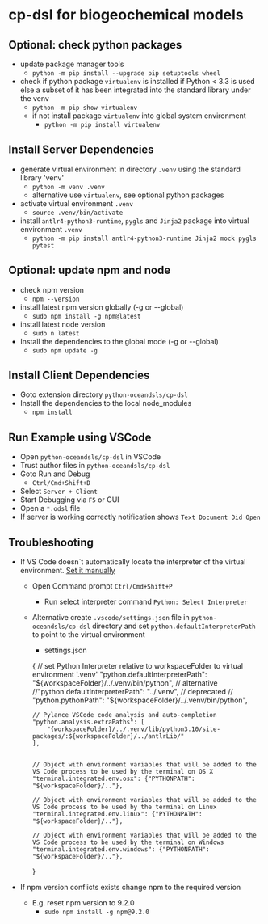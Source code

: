 # cp-dsl for biogeochemical models

## Optional: check python packages
- update package manager tools
  - `python -m pip install --upgrade pip setuptools wheel`
- check if python package `virtualenv` is installed if Python < 3.3 is used else a subset of it has been integrated into the standard library under the venv
  - `python -m pip show virtualenv`
  - if not install package `virtualenv` into global system environment
    - `python -m pip install virtualenv`

## Install Server Dependencies
- generate virtual environment in directory `.venv` using the standard library 'venv'
  - `python -m venv .venv`
  - alternative use `virtualenv`, see optional python packages
- activate virtual environment `.venv`
  - `source .venv/bin/activate`
- install `antlr4-python3-runtime`, `pygls` and `Jinja2` package into virtual environment `.venv`
  - `python -m pip install antlr4-python3-runtime Jinja2 mock pygls pytest`

## Optional: update npm and node
- check npm version
  - `npm --version`
- install latest npm version globally (-g or --global)
  - `sudo npm install -g npm@latest`
- install latest node version
  - `sudo n latest`
- Install the dependencies to the global mode (-g or --global)
  - `sudo npm update -g`

## Install Client Dependencies

- Goto extension directory `python-oceandsls/cp-dsl`
- Install the dependencies to the local node_modules 
  - `npm install`

## Run Example using VSCode

- Open `python-oceandsls/cp-dsl` in VSCode
- Trust author files in `python-oceandsls/cp-dsl`
- Goto Run and Debug
  - `Ctrl/Cmd+Shift+D`
- Select `Server + Client`
- Start Debugging via `F5` or GUI
- Open a `*.odsl` file
- If server is working correctly notification shows `Text Document Did Open`

## Troubleshooting

- If VS Code doesn`t automatically locate the interpreter of the virtual environment. [Set it manually](https://code.visualstudio.com/docs/python/environments#_manually-specify-an-interpreter)
  - Open Command prompt
  `Ctrl/Cmd+Shift+P`
    - Run select interpreter command
  `Python: Select Interpreter`
  - Alternative create `.vscode/settings.json` file in `python-oceandsls/cp-dsl` directory and set `python.defaultInterpreterPath` to point to the virtual environment
    - settings.json

    {
        // set Python Interpreter relative to workspaceFolder to virtual environment '.venv'
        "python.defaultInterpreterPath": "${workspaceFolder}/../.venv/bin/python",
        // alternative
        //"python.defaultInterpreterPath": "../.venv",
        // deprecated
        // "python.pythonPath": "${workspaceFolder}/../.venv/bin/python",

        // Pylance VSCode code analysis and auto-completion
        "python.analysis.extraPaths": [
            "{workspaceFolder}/../.venv/lib/python3.10/site-packages/:${workspaceFolder}/../antlrLib/"
        ],


        // Object with environment variables that will be added to the VS Code process to be used by the terminal on OS X
        "terminal.integrated.env.osx": {"PYTHONPATH": "${workspaceFolder}/.."},

        // Object with environment variables that will be added to the VS Code process to be used by the terminal on Linux
        "terminal.integrated.env.linux": {"PYTHONPATH": "${workspaceFolder}/.."},

        // Object with environment variables that will be added to the VS Code process to be used by the terminal on Windows
        "terminal.integrated.env.windows": {"PYTHONPATH": "${workspaceFolder}/.."},
    }

- If npm version conflicts exists change npm to the required version
  - E.g. reset npm version to 9.2.0
    - `sudo npm install -g npm@9.2.0`